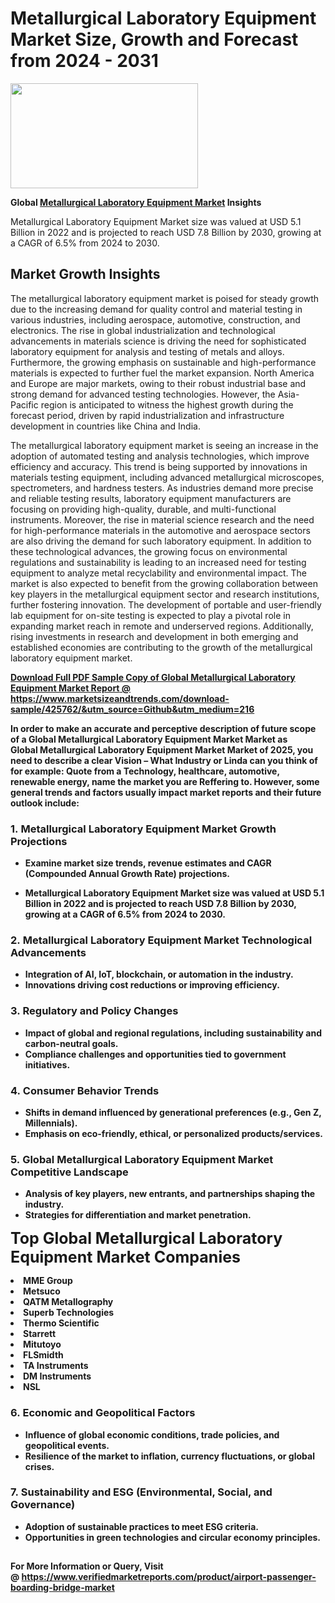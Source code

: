 <H1>Metallurgical Laboratory Equipment Market Size, Growth and Forecast from 2024 - 2031</H1><img class="aligncenter size-medium wp-image-584254" src="https://thirdeyenews.in/wp-content/uploads/2024/09/Global-Market-Research-300x168.jpeg" alt="" width="300" height="168" /><p><strong>Global&nbsp;<a href="https://www.marketsizeandtrends.com/download-sample/425762/&amp;utm_source=Github&utm_medium=216">Metallurgical Laboratory Equipment Market</a> Insights</strong></p><p>Metallurgical Laboratory Equipment Market size was valued at USD 5.1 Billion in 2022 and is projected to reach USD 7.8 Billion by 2030, growing at a CAGR of 6.5% from 2024 to 2030.</p><p><h2>Market Growth Insights</h2> <p>The metallurgical laboratory equipment market is poised for steady growth due to the increasing demand for quality control and material testing in various industries, including aerospace, automotive, construction, and electronics. The rise in global industrialization and technological advancements in materials science is driving the need for sophisticated laboratory equipment for analysis and testing of metals and alloys. Furthermore, the growing emphasis on sustainable and high-performance materials is expected to further fuel the market expansion. North America and Europe are major markets, owing to their robust industrial base and strong demand for advanced testing technologies. However, the Asia-Pacific region is anticipated to witness the highest growth during the forecast period, driven by rapid industrialization and infrastructure development in countries like China and India.</p> <p><strong><a href="#"></a></strong></p> <p>The metallurgical laboratory equipment market is seeing an increase in the adoption of automated testing and analysis technologies, which improve efficiency and accuracy. This trend is being supported by innovations in materials testing equipment, including advanced metallurgical microscopes, spectrometers, and hardness testers. As industries demand more precise and reliable testing results, laboratory equipment manufacturers are focusing on providing high-quality, durable, and multi-functional instruments. Moreover, the rise in material science research and the need for high-performance materials in the automotive and aerospace sectors are also driving the demand for such laboratory equipment. In addition to these technological advances, the growing focus on environmental regulations and sustainability is leading to an increased need for testing equipment to analyze metal recyclability and environmental impact. The market is also expected to benefit from the growing collaboration between key players in the metallurgical equipment sector and research institutions, further fostering innovation. The development of portable and user-friendly lab equipment for on-site testing is expected to play a pivotal role in expanding market reach in remote and underserved regions. Additionally, rising investments in research and development in both emerging and established economies are contributing to the growth of the metallurgical laboratory equipment market. <p><strong><a href="#"></p><p><span class=""><strong>Download Full PDF Sample Copy of Global Metallurgical Laboratory Equipment Market Report</strong> @ <a href="https://www.marketsizeandtrends.com/download-sample/425762/&amp;utm_source=Github&utm_medium=216" target="_blank">https://www.marketsizeandtrends.com/download-sample/425762/&amp;utm_source=Github&utm_medium=216</a></span></p><p>In order to make an accurate and perceptive description of future scope of a Global&nbsp;Metallurgical Laboratory Equipment Market Market as Global&nbsp;Metallurgical Laboratory Equipment Market Market of 2025, you need to describe a clear Vision &ndash; What Industry or Linda can you think of for example: Quote from a Technology, healthcare, automotive, renewable energy, name the market you are Reffering to. However, some general trends and factors usually impact market reports and their future outlook include:</p><h3>1.&nbsp;<strong>Metallurgical Laboratory Equipment Market Growth Projections</strong></h3><ul><li>Examine market size trends, revenue estimates and CAGR (Compounded Annual Growth Rate) projections.</li><li><p>Metallurgical Laboratory Equipment Market size was valued at USD 5.1 Billion in 2022 and is projected to reach USD 7.8 Billion by 2030, growing at a CAGR of 6.5% from 2024 to 2030.</p></li></ul><h3>2.&nbsp;<strong>Metallurgical Laboratory Equipment Market Technological Advancements</strong></h3><ul><li>Integration of AI, IoT, blockchain, or automation in the industry.</li><li>Innovations driving cost reductions or improving efficiency.</li></ul><h3>3.&nbsp;<strong>Regulatory and Policy Changes</strong></h3><ul><li>Impact of global and regional regulations, including sustainability and carbon-neutral goals.</li><li>Compliance challenges and opportunities tied to government initiatives.</li></ul><h3>4.&nbsp;<strong>Consumer Behavior Trends</strong></h3><ul><li>Shifts in demand influenced by generational preferences (e.g., Gen Z, Millennials).</li><li>Emphasis on eco-friendly, ethical, or personalized products/services.</li></ul><h3>5.&nbsp;<strong>Global Metallurgical Laboratory Equipment Market Competitive Landscape</strong></h3><ul><li>Analysis of key players, new entrants, and partnerships shaping the industry.</li><li>Strategies for differentiation and market penetration.</li></ul><p data-pm-slice="1 1 []"><span style="color: inherit; font-family: inherit; font-size: 25px;">Top Global Metallurgical Laboratory Equipment Market Companies</span></p><div class="" data-test-id=""><p><li>MME Group</li><li> Metsuco</li><li> QATM Metallography</li><li> Superb Technologies</li><li> Thermo Scientific</li><li> Starrett</li><li> Mitutoyo</li><li> FLSmidth</li><li> TA Instruments</li><li> DM Instruments</li><li> NSL</li></p></div><h3>6.&nbsp;<strong>Economic and Geopolitical Factors</strong></h3><ul><li>Influence of global economic conditions, trade policies, and geopolitical events.</li><li>Resilience of the market to inflation, currency fluctuations, or global crises.</li></ul><h3>7.&nbsp;<strong>Sustainability and ESG (Environmental, Social, and Governance)</strong></h3><ul><li>Adoption of sustainable practices to meet ESG criteria.</li><li>Opportunities in green technologies and circular economy principles.</li></ul><h2><strong style="font-size: 14px;">For More Information or Query, Visit @&nbsp;</strong><a style="background-color: #ffffff; font-size: 14px;" href="https://www.marketsizeandtrends.com/report/metallurgical-laboratory-equipment-market/" target="_blank">https://www.verifiedmarketreports.com/product/airport-passenger-boarding-bridge-market</a></h2>
